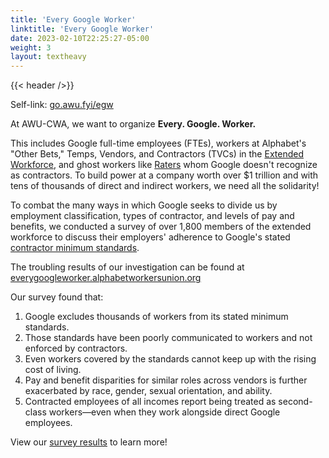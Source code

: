 ```yaml
---
title: 'Every Google Worker'
linktitle: 'Every Google Worker'
date: 2023-02-10T22:25:27-05:00
weight: 3
layout: textheavy
---
```


{{< header />}}

Self-link: [go.awu.fyi/egw](https://go.awu.fyi/egw)

At AWU-CWA, we want to organize **Every. Google. Worker.**

This includes Google full-time employees (FTEs), workers at Alphabet's "Other Bets," Temps, Vendors, and Contractors (TVCs) in the [Extended Workforce](https://about.google/extended-workforce/), and ghost workers like [Raters](https://www.ratersunion.org/) whom Google doesn't recognize as contractors. To build power at a company worth over $1 trillion and with tens of thousands of direct and indirect workers, we need all the solidarity!

To combat the many ways in which Google seeks to divide us by employment classification, types of contractor, and levels of pay and benefits, we conducted a survey of over 1,800 members of the extended workforce to discuss their employers' adherence to Google's stated [contractor minimum standards](https://support.google.com/corporate-suppliers/answer/10208902).

The troubling results of our investigation can be found at [everygoogleworker.alphabetworkersunion.org](https://everygoogleworker.alphabetworkersunion.org/)

Our survey found that:
1. Google excludes thousands of workers from its stated minimum standards.
1. Those standards have been poorly communicated to workers and not enforced by contractors.
1. Even workers covered by the standards cannot keep up with the rising cost of living.
1. Pay and benefit disparities for similar roles across vendors is further exacerbated by race, gender, sexual orientation, and ability.
1. Contracted employees of all incomes report being treated as second-class workers—even when they work alongside direct Google employees.

View our [survey results](https://everygoogleworker.alphabetworkersunion.org/) to learn more!
